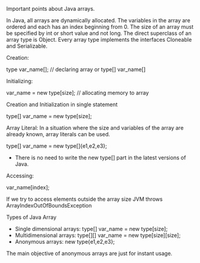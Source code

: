 Important points about Java arrays.

In Java, all arrays are dynamically allocated.
The variables in the array are ordered and each has an index beginning from 0.
The size of an array must be specified by int or short value and not long.
The direct superclass of an array type is Object.
Every array type implements the interfaces Cloneable and Serializable.

Creation:

type var_name[]; // declaring array
or
type[] var_name[]

Initializing:

var_name = new type[size]; // allocating memory to array

Creation and Initialization in single statement

type[] var_name = new type[size];

Array Literal:
In a situation where the size and variables of the array are already known, array literals can be used.

type[] var_name = new type[]{e1,e2,e3};

* There is no need to write the new type[] part in the latest versions of Java.

Accessing:

var_name[index];

If we try to access elements outside the array size JVM throws ArrayIndexOutOfBoundsException

Types of Java Array
- Single dimensional arrays: type[] var_name = new type[size];
- Multidimensional arrays: type\[]\[] var_name = new type\[size][size];
- Anonymous arrays: new type{e1,e2,e3};

The main objective of anonymous arrays are just for instant usage.